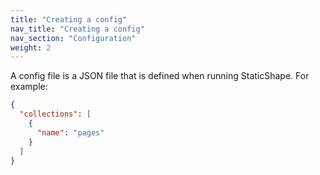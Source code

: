 ```yaml
---
title: "Creating a config"
nav_title: "Creating a config"
nav_section: "Configuration"
weight: 2
---
```


A config file is a JSON file that is defined when running StaticShape. For example:


```json
{
  "collections": [
    {
      "name": "pages"
    }
  ]
}
```
